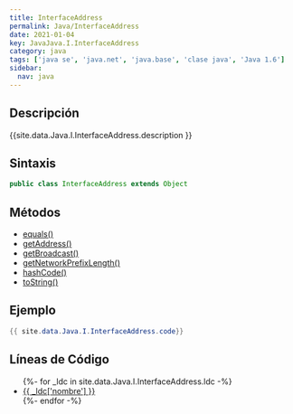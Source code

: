 ```yaml
---
title: InterfaceAddress
permalink: Java/InterfaceAddress
date: 2021-01-04
key: JavaJava.I.InterfaceAddress
category: java
tags: ['java se', 'java.net', 'java.base', 'clase java', 'Java 1.6']
sidebar: 
  nav: java
---
```


## Descripción
{{site.data.Java.I.InterfaceAddress.description }}

## Sintaxis
~~~java
public class InterfaceAddress extends Object
~~~

## Métodos
* [equals()](/Java/InterfaceAddress/equals)
* [getAddress()](/Java/InterfaceAddress/getAddress)
* [getBroadcast()](/Java/InterfaceAddress/getBroadcast)
* [getNetworkPrefixLength()](/Java/InterfaceAddress/getNetworkPrefixLength)
* [hashCode()](/Java/InterfaceAddress/hashCode)
* [toString()](/Java/InterfaceAddress/toString)

## Ejemplo
~~~java
{{ site.data.Java.I.InterfaceAddress.code}}
~~~

## Líneas de Código
<ul>
{%- for _ldc in site.data.Java.I.InterfaceAddress.ldc -%}
   <li>
       <a href="{{_ldc['url'] }}">{{ _ldc['nombre'] }}</a>
   </li>
{%- endfor -%}
</ul>
